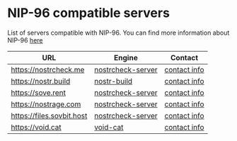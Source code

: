 # NIP-96 compatible servers
List of servers compatible with NIP-96. You can find more information about NIP-96 [here](https://github.com/nostr-protocol/nips/blob/master/96.md
)

|URL|Engine|Contact|
|---|---|---|
|https://nostrcheck.me|[nostrcheck-server](https://github.com/quentintaranpino/nostrcheck-api-ts)| [contact info](https://nostrcheck.me/u/npub138s5hey76qrnm2pmv7p8nnffhfddsm8sqzm285dyc0wy4f8a6qkqtzx624)
|https://nostr.build| [nostr-build](https://github.com/nostrbuild/nostr.build) | [contact info](https://nostrcheck.me/u/npub137c5pd8gmhhe0njtsgwjgunc5xjr2vmzvglkgqs5sjeh972gqqxqjak37w)
|https://sove.rent|[nostrcheck-server](https://github.com/quentintaranpino/nostrcheck-api-ts)| [contact info](https://nostrcheck.me/u/npub1wtuh24gpuxjyvnmjwlvxzg8k0elhasagfmmgz0x8vp4ltcy8ples54e7js)
|https://nostrage.com|[nostrcheck-server](https://github.com/quentintaranpino/nostrcheck-api-ts)| [contact info](https://nostrcheck.me/u/npub18kvlatq4yqn7me3ny64y7s75e2ywfnf8994edlscc4w5j650vdqqqu7uj8)
|https://files.sovbit.host|[nostrcheck-server](https://github.com/quentintaranpino/nostrcheck-api-ts)| [contact info](https://nostrcheck.me/u/npub1gnwpctdec0aa00hfy4lvadftu08ccs9677mr73h9ddv2zvw8fu9smmerrq)
|https://void.cat|[void-cat](https:/void.cat)| [contact info](https://nostrcheck.me/u/npub1v0lxxxxutpvrelsksy8cdhgfux9l6a42hsj2qzquu2zk7vc9qnkszrqj49)
